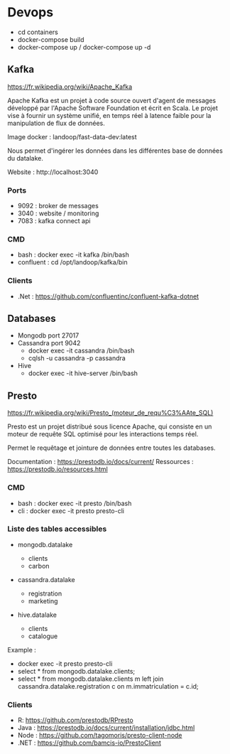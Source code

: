 # Devops

- cd containers
- docker-compose build
- docker-compose up / docker-compose up -d

## Kafka 

https://fr.wikipedia.org/wiki/Apache_Kafka

Apache Kafka est un projet à code source ouvert d'agent de messages développé par l'Apache Software Foundation et écrit en Scala. Le projet vise à fournir un système unifié, en temps réel à latence faible pour la manipulation de flux de données.

Image docker : landoop/fast-data-dev:latest

Nous permet d'ingérer les données dans les différentes base de données du datalake.

Website : http://localhost:3040

### Ports 

- 9092 : broker de messages
- 3040 : website / monitoring
- 7083 : kafka connect api

### CMD

- bash : docker exec -it kafka /bin/bash
- confluent : cd /opt/landoop/kafka/bin

### Clients 

- .Net : https://github.com/confluentinc/confluent-kafka-dotnet

## Databases

- Mongodb port 27017
- Cassandra port 9042
    - docker exec -it cassandra /bin/bash
    - cqlsh -u cassandra -p cassandra
- Hive
    - docker exec -it hive-server /bin/bash

## Presto 

https://fr.wikipedia.org/wiki/Presto_(moteur_de_requ%C3%AAte_SQL)

Presto est un projet distribué sous licence Apache, qui consiste en un moteur de requête SQL optimisé pour les interactions temps réel.

Permet le requêtage et jointure de données entre toutes les databases. 

Documentation : https://prestodb.io/docs/current/
Ressources : https://prestodb.io/resources.html

### CMD

- bash : docker exec -it presto /bin/bash
- cli : docker exec -it presto  presto-cli

### Liste des tables accessibles

- mongodb.datalake
    - clients
    - carbon

- cassandra.datalake
    - registration
    - marketing

- hive.datalake
    - clients
    - catalogue

Example : 

- docker exec -it presto  presto-cli
- select * from mongodb.datalake.clients;
- select * from mongodb.datalake.clients m left join cassandra.datalake.registration c on m.immatriculation = c.id;

### Clients 

- R: https://github.com/prestodb/RPresto
- Java : https://prestodb.io/docs/current/installation/jdbc.html 
- Node : https://github.com/tagomoris/presto-client-node
- .NET : https://github.com/bamcis-io/PrestoClient




